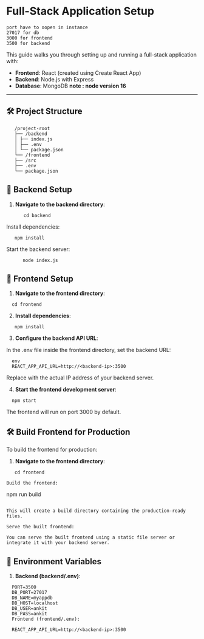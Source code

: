 # Full-Stack Application Setup
```
port have to oopen in instance 
27017 for db
3000 for frontend
3500 for backend
```
This guide walks you through setting up and running a full-stack application with:

- **Frontend**: React (created using Create React App)
- **Backend**: Node.js with Express
- **Database**: MongoDB
**note : node version 16**
---

## 🛠️ Project Structure

```
   /project-root
   ├── /backend
   │ ├── index.js
   │ ├── .env
   │ └── package.json
   └── /frontend
   ├── /src
   ├── .env
   └── package.json
```

## 🚀 Backend Setup

1. **Navigate to the backend directory**:

   ```
      cd backend
   ```

Install dependencies:

   ```
      npm install

   ```

Start the backend server:

```
      node index.js
```

## 🚀 Frontend Setup
1. **Navigate to the frontend directory**:

```
  cd frontend
```
2. **Install dependencies**:

```
   npm install
```
3. **Configure the backend API URL**:

In the .env file inside the frontend directory, set the backend URL:
```
  env
  REACT_APP_API_URL=http://<backend-ip>:3500
```
Replace <backend-ip> with the actual IP address of your backend server.

4. **Start the frontend development server**:

```
  npm start
```
The frontend will run on port 3000 by default.


## 🛠️ Build Frontend for Production
To build the frontend for production:

1. **Navigate to the frontend directory**:

```
   cd frontend

Build the frontend:

```
  npm run build
```

This will create a build directory containing the production-ready files.

Serve the built frontend:

You can serve the built frontend using a static file server or integrate it with your backend server.

```

## 🔐 Environment Variables

1. **Backend (backend/.env)**:

```
  PORT=3500
  DB_PORT=27017
  DB_NAME=myappdb
  DB_HOST=localhost
  DB_USER=ankit
  DB_PASS=ankit
  Frontend (frontend/.env):
```

```
  REACT_APP_API_URL=http://<backend-ip>:3500
```
